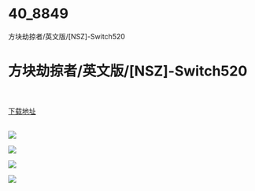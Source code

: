 # 40_8849
方块劫掠者/英文版/[NSZ]-Switch520
# 方块劫掠者/英文版/[NSZ]-Switch520
 <br/></br>
[下载地址](https://www.switch520.cc/article/8849 "下载地址")
<br/></br>

<p><img src="https://www.switch520.cc/muke_img/upload_art_editor_20210103-1_d23651deb28112f4e3141f54af09e169.jpg"></p>
<p><img src="https://www.switch520.cc/muke_img/upload_art_editor_20210103-1_30f201b9a4b632cf41c8217d270de7bd.jpg"></p>
<p><img src="https://www.switch520.cc/muke_img/upload_art_editor_20210103-1_5cac157f217e735aa59dfa7a8f7f309e.jpg"></p>
<p><img src="https://www.switch520.cc/muke_img/upload_art_editor_20210103-1_9897b38e2870259302bceb93965cb430.jpg"><strong>&nbsp;</strong></p>
<p><strong>&nbsp;</strong></p>
